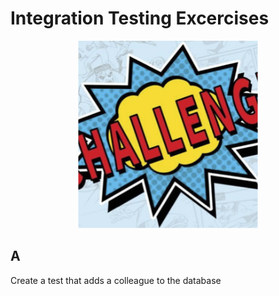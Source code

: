 # Integration Testing Excercises

<p align="middle">
    <img src="challenge.png" height="300"/>
</p>

## A
Create a test that adds a colleague to the database
